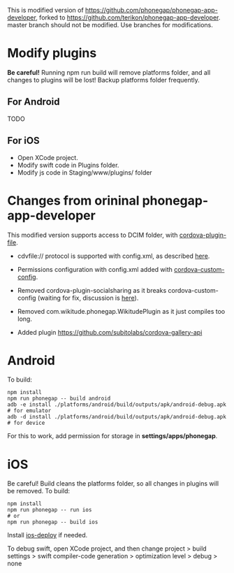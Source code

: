 This is modified version of https://github.com/phonegap/phonegap-app-developer, forked to https://github.com/terikon/phonegap-app-developer.
master branch should not be modified. Use branches for modifications.

# Modify plugins

**Be careful!** Running npm run build will remove platforms folder, and all changes to plugins will be lost! Backup platforms folder frequently.

## For Android

TODO

## For iOS

- Open XCode project.
- Modify swift code in Plugins folder.
- Modify js code in Staging/www/plugins/ folder

# Changes from orininal phonegap-app-developer

This modified version supports access to DCIM folder, with [cordova-plugin-file](https://cordova.apache.org/docs/en/latest/reference/cordova-plugin-file/).

- cdvfile:// protocol is supported with config.xml, as described [here](https://cordova.apache.org/docs/en/latest/reference/cordova-plugin-file/#cdvfile-protocol).

- Permissions configuration with config.xml added with [cordova-custom-config](https://github.com/dpa99c/cordova-custom-config).

- Removed cordova-plugin-socialsharing as it breaks cordova-custom-config (waiting for fix, discussion is [here](https://github.com/dpa99c/cordova-custom-config/issues/51)).

- Removed com.wikitude.phonegap.WikitudePlugin as it just compiles too long.

- Added plugin https://github.com/subitolabs/cordova-gallery-api

# Android

To build:

    npm install
    npm run phonegap -- build android
    adb -e install ./platforms/android/build/outputs/apk/android-debug.apk # for emulator
    adb -d install ./platforms/android/build/outputs/apk/android-debug.apk # for device    

For this to work, add permission for storage in **settings/apps/phonegap**. 

# iOS

Be careful! Build cleans the platforms folder, so all changes in plugins will be removed.
To build:

    npm install
    npm run phonegap -- run ios
    # or
    npm run phonegap -- build ios
    
Install [ios-deploy](https://github.com/phonegap/ios-deploy) if needed.

To debug swift, open XCode project, and then change project > build settings > swift compiler-code generation > optimization level > debug > none
